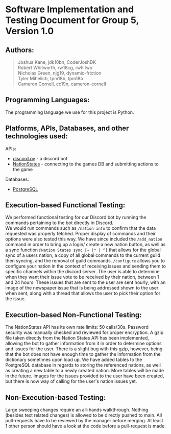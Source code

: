 # Software Implementation and Testing Document for Group 5, Version 1.0

## Authors:
> Joshua Kane, jdk10bn, CoderJoshDK  
> Robert Whitworth, rw18cg, rwhitwo  
> Nicholas Green, njg19, dynamic-friction  
> Tyler Mihelich, tpm18b, tpm18b  
> Cameron Cornell, cc19n, cameron-cornell 

## Programming Languages:
The programming language we use for this project is Python.

## Platforms, APIs, Databases, and other technologies used:
APIs:
 * [discord.py](https://discordpy.readthedocs.io/en/latest/) - a discord bot
 * [NationStates](https://www.nationstates.net/pages/api.html) - connecting to the games DB and submitting actions to the game  

Databases:
 * [PostgreSQL](https://www.postgresql.org/)

## Execution-based Functional Testing:
We performed functional testing for our Discord bot by running the commands pertaining to the bot directly in Discord.  
We would run commands such as `/nation info` to confirm that the data requested was properly fetched. Proper display of commands and their options were also 
tested this way. We have since included the `/add_nation` command in order to bring up a login/ create a new nation button, as well as a sync function 
`@Nation States sync [~ |* | ^]` that allows for the global sync of a users nation, a copy of all global commands to the current guild then syncing, and the 
removal of guild commands. `/configure` allows you to configure your nation in the context of receiving issues and sending them to specific channels within the 
discord server. The user is able to determine when they want their issue vote to be received by their nation, between 1 and 24 hours. These issues that are sent 
to the user are sent hourly, with an image of the newspaper issue that is being addressed shown to the user when sent, along with a thread that allows the user 
to pick their option for the issue.

## Execution-based Non-Functional Testing:
The NationStates API has its own rate limits: 50 calls/30s. Password security was manually checked and reviewed for proper encryption. A gzip file taken 
directly from the Nation States API has been implemented, allowing the bot to gather information from it in order to determine options and issues for the user.
There is a slight bug with this gzip, however, being that the bot does not have enough time to gather the information from the dictionary sometimes upon load 
up. We have added tables to the PostgreSQL database in regards to storing the referenced nations, as well as creating a new table to a newly created nation. 
More tables will be made in the future. Images for the issues provided to the user have been created, but there is now way of calling for the user's nation 
issues yet.

## Non-Execution-based Testing:
Large sweeping changes require an all-hands walkthrough. Nothing (besides text related changes) is allowed to be directly pushed to main. All pull-requests have to be reviewed by the manager before merging. At least 1 other person should have a look at the code before a pull-request is made.

